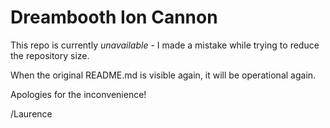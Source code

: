 # Dreambooth Ion Cannon

This repo is currently *unavailable* - I made a mistake while trying to reduce the repository size.

When the original README.md is visible again, it will be operational again.

Apologies for the inconvenience!

/Laurence
